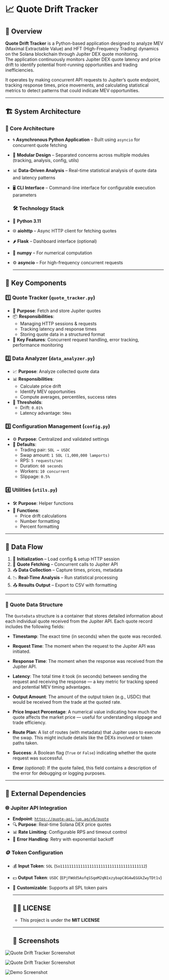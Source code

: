 # 📈 Quote Drift Tracker

## 🧠 Overview

**Quote Drift Tracker** is a Python-based application designed to analyze MEV (Maximal Extractable Value) and HFT (High-Frequency Trading) dynamics on the Solana blockchain through Jupiter DEX quote monitoring.  
The application continuously monitors Jupiter DEX quote latency and price drift to identify potential front-running opportunities and trading inefficiencies.

It operates by making concurrent API requests to Jupiter’s quote endpoint, tracking response times, price movements, and calculating statistical metrics to detect patterns that could indicate MEV opportunities.

---

## 🏗️ System Architecture

### 🔧 Core Architecture
- 🌀 **Asynchronous Python Application** – Built using `asyncio` for concurrent quote fetching  
- 🧩 **Modular Design** – Separated concerns across multiple modules (tracking, analysis, config, utils)  
- 📊 **Data-Driven Analysis** – Real-time statistical analysis of quote data and latency patterns  
- 🖥️ **CLI Interface** – Command-line interface for configurable execution parameters

  ### 🛠️ Technology Stack
- 🐍 **Python 3.11**
- 🌐 **aiohttp** – Async HTTP client for fetching quotes  
- 🌶️ **Flask** – Dashboard interface (optional)  
- 📐 **numpy** – For numerical computation  
- ⚙️ **asyncio** – For high-frequency concurrent requests

  ---

## 🧩 Key Components

### 1️⃣ Quote Tracker (`quote_tracker.py`)
- 🎯 **Purpose**: Fetch and store Jupiter quotes  
- 📦 **Responsibilities**:
  - Managing HTTP sessions & requests  
  - Tracking latency and response times  
  - Storing quote data in a structured format  
- 🌟 **Key Features**: Concurrent request handling, error tracking, performance monitoring  

### 2️⃣ Data Analyzer (`data_analyzer.py`)
- 📈 **Purpose**: Analyze collected quote data  
- 📊 **Responsibilities**:
  - Calculate price drift  
  - Identify MEV opportunities  
  - Compute averages, percentiles, success rates  
- 🧮 **Thresholds**:  
  - Drift: `0.01%`  
  - Latency advantage: `50ms`  

### 3️⃣ Configuration Management (`config.py`)
- ⚙️ **Purpose**: Centralized and validated settings  
- 🧵 **Defaults**:
  - Trading pair: `SOL → USDC`  
  - Swap amount: `1 SOL (1,000,000 lamports)`  
  - RPS: `5 requests/sec`  
  - Duration: `60 seconds`  
  - Workers: `10 concurrent`  
  - Slippage: `0.5%`  

### 4️⃣ Utilities (`utils.py`)
- 🛠️ **Purpose**: Helper functions  
- 🔢 **Functions**:
  - Price drift calculations  
  - Number formatting  
  - Percent formatting  

---

## 🔄 Data Flow

1. 🚀 **Initialization** – Load config & setup HTTP session  
2. 🔁 **Quote Fetching** – Concurrent calls to Jupiter API  
3. 📥 **Data Collection** – Capture times, prices, metadata  
4. 📉 **Real-Time Analysis** – Run statistical processing  
5. 📤 **Results Output** – Export to CSV with formatting  

---

### 🧾 Quote Data Structure

The `QuoteData` structure is a container that stores detailed information about each individual quote received from the Jupiter API. Each quote record includes the following fields:

- **Timestamp**: The exact time (in seconds) when the quote was recorded.

- **Request Time**: The moment when the request to the Jupiter API was initiated.

- **Response Time**: The moment when the response was received from the Jupiter API.

- **Latency**: The total time it took (in seconds) between sending the request and receiving the response — a key metric for tracking speed and potential MEV timing advantages.

- **Output Amount**: The amount of the output token (e.g., USDC) that would be received from the trade at the quoted rate.

- **Price Impact Percentage**: A numerical value indicating how much the quote affects the market price — useful for understanding slippage and trade efficiency.

- **Route Plan**: A list of routes (with metadata) that Jupiter uses to execute the swap. This might include details like the DEXs involved or token paths taken.

- **Success**: A Boolean flag (`True` or `False`) indicating whether the quote request was successful.

- **Error** *(optional)*: If the quote failed, this field contains a description of the error for debugging or logging purposes.


---

## 🔌 External Dependencies

### 🌐 Jupiter API Integration
- **Endpoint**: [`https://quote-api.jup.ag/v6/quote`](https://quote-api.jup.ag/v6/quote)
- 🔍 **Purpose**: Real-time Solana DEX price quotes
- 📊 **Rate Limiting**: Configurable RPS and timeout control
- 🔁 **Error Handling**: Retry with exponential backoff

### 🪙 Token Configuration
- 💰 **Input Token**: `SOL` (`So11111111111111111111111111111111111112`)
- 💵 **Output Token**: `USDC` (`EPjFWdd5AufqSSqeM2qN1xzybapC8G4wEGGkZwyTDt1v`)
- 🧠 **Customizable**: Supports all SPL token pairs

  ---

  ## 🧾📜 LICENSE
  - This project is under the **MIT LICENSE**

  ---

  ## 📸 Screenshots
  
![Quote Drift Tracker Screenshot](https://github.com/btorressz/QuoteDriftTracker/blob/main/quotedrifttracker1.jpg?raw=true)


![Quote Drift Tracker Screenshot](https://github.com/btorressz/QuoteDriftTracker/blob/main/quotedrifttracker2.jpg?raw=true)

![Demo Screenshot](https://github.com/btorressz/QuoteDriftTracker/blob/main/demoscreenshot1.jpg?raw=true)



